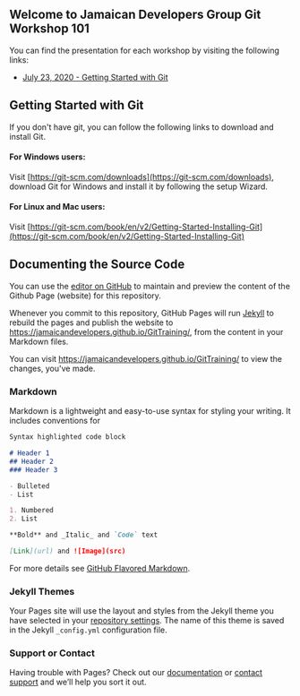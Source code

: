 ## Welcome to Jamaican Developers Group Git Workshop 101

You can find the presentation for each workshop by visiting the following links:
- [July 23, 2020 - Getting Started with Git](https://bit.ly/30UUAvV)

## Getting Started with Git

If you don't have git, you can follow the following links to download and install Git.

#### For Windows users:
Visit [https://git-scm.com/downloads](https://git-scm.com/downloads), download Git for Windows and install it by following the setup Wizard.

#### For Linux and Mac users:
Visit [https://git-scm.com/book/en/v2/Getting-Started-Installing-Git](https://git-scm.com/book/en/v2/Getting-Started-Installing-Git)


## Documenting the Source Code

You can use the [editor on GitHub](https://github.com/JamaicanDevelopers/GitTraining/edit/master/README.md) to maintain and preview the content of the Github Page (website) for this repository.

Whenever you commit to this repository, GitHub Pages will run [Jekyll](https://jekyllrb.com/) to rebuild the pages and publish the website to  https://jamaicandevelopers.github.io/GitTraining/, from the content in your Markdown files.

You can visit https://jamaicandevelopers.github.io/GitTraining/ to view the changes, you've made.


### Markdown

Markdown is a lightweight and easy-to-use syntax for styling your writing. It includes conventions for

```markdown
Syntax highlighted code block

# Header 1
## Header 2
### Header 3

- Bulleted
- List

1. Numbered
2. List

**Bold** and _Italic_ and `Code` text

[Link](url) and ![Image](src)
```

For more details see [GitHub Flavored Markdown](https://guides.github.com/features/mastering-markdown/).

### Jekyll Themes

Your Pages site will use the layout and styles from the Jekyll theme you have selected in your [repository settings](https://github.com/JamaicanDevelopers/GitTraining/settings). The name of this theme is saved in the Jekyll `_config.yml` configuration file.

### Support or Contact

Having trouble with Pages? Check out our [documentation](https://help.github.com/categories/github-pages-basics/) or [contact support](https://github.com/contact) and we’ll help you sort it out.
